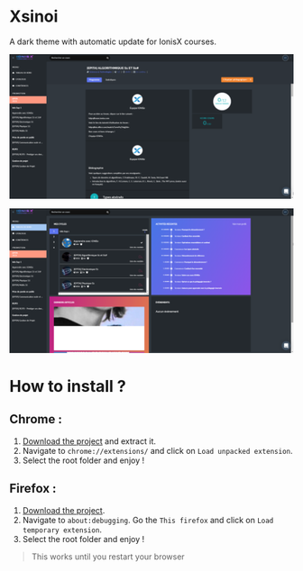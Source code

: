 # Xsinoi
A dark theme with automatic update for IonisX courses.

![](./assets/preview/screen1.png)  

![](./assets/preview/screen2.png)

# How to install ? 
## Chrome :
1. [Download the project](https://github.com/Vinetos/Xsinoi/archive/master.zip) and extract it.  
2. Navigate to `chrome://extensions/` and click on `Load unpacked extension`.   
3. Select the root folder and enjoy !

## Firefox :
1. [Download the project](https://github.com/Vinetos/Xsinoi/archive/master.zip).  
2. Navigate to `about:debugging`. Go the `This firefox` and click on `Load temporary extension`.   
3. Select the root folder and enjoy !
> This works until you restart your browser
